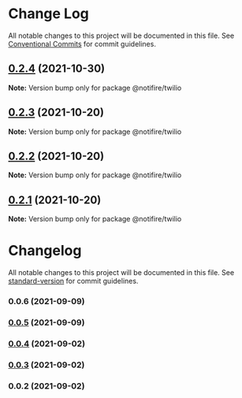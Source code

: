 # Change Log

All notable changes to this project will be documented in this file.
See [Conventional Commits](https://conventionalcommits.org) for commit guidelines.

## [0.2.4](https://github.com/notifirehq/twilio/compare/v0.2.3...v0.2.4) (2021-10-30)

**Note:** Version bump only for package @notifire/twilio





## [0.2.3](https://github.com/notifirehq/twilio/compare/v0.2.2...v0.2.3) (2021-10-20)

**Note:** Version bump only for package @notifire/twilio





## [0.2.2](https://github.com/notifirehq/twilio/compare/v0.1.4...v0.2.2) (2021-10-20)

**Note:** Version bump only for package @notifire/twilio





## [0.2.1](https://github.com/notifirehq/twilio/compare/v0.1.4...v0.2.1) (2021-10-20)

**Note:** Version bump only for package @notifire/twilio





# Changelog

All notable changes to this project will be documented in this file. See [standard-version](https://github.com/conventional-changelog/standard-version) for commit guidelines.

### 0.0.6 (2021-09-09)

### [0.0.5](https://github.com/notifirehq/twilio/compare/v0.0.4...v0.0.5) (2021-09-09)

### [0.0.4](https://github.com/scopsy/twilio-email-provider/compare/v0.0.3...v0.0.4) (2021-09-02)

### [0.0.3](https://github.com/scopsy/twilio-email-provider/compare/v0.0.2...v0.0.3) (2021-09-02)

### 0.0.2 (2021-09-02)
